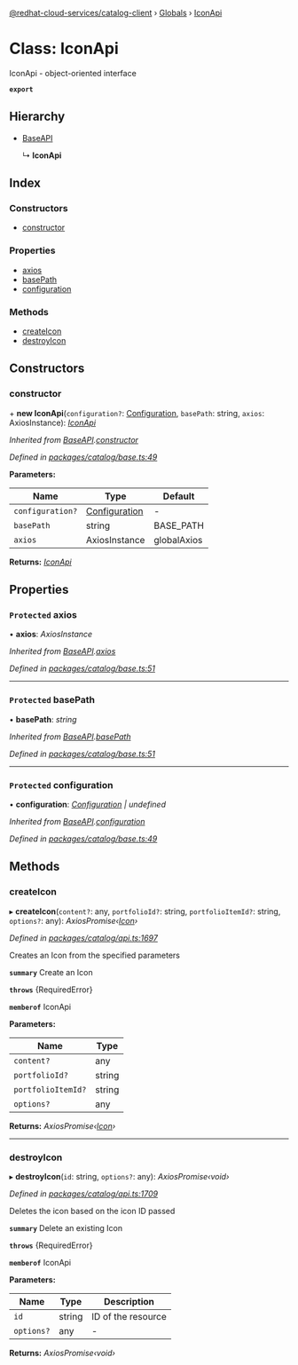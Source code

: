 [@redhat-cloud-services/catalog-client](../README.md) › [Globals](../globals.md) › [IconApi](iconapi.md)

# Class: IconApi

IconApi - object-oriented interface

**`export`** 

## Hierarchy

* [BaseAPI](baseapi.md)

  ↳ **IconApi**

## Index

### Constructors

* [constructor](iconapi.md#constructor)

### Properties

* [axios](iconapi.md#protected-axios)
* [basePath](iconapi.md#protected-basepath)
* [configuration](iconapi.md#protected-configuration)

### Methods

* [createIcon](iconapi.md#createicon)
* [destroyIcon](iconapi.md#destroyicon)

## Constructors

###  constructor

\+ **new IconApi**(`configuration?`: [Configuration](configuration.md), `basePath`: string, `axios`: AxiosInstance): *[IconApi](iconapi.md)*

*Inherited from [BaseAPI](baseapi.md).[constructor](baseapi.md#constructor)*

*Defined in [packages/catalog/base.ts:49](https://github.com/RedHatInsights/javascript-clients/blob/master/packages/catalog/base.ts#L49)*

**Parameters:**

Name | Type | Default |
------ | ------ | ------ |
`configuration?` | [Configuration](configuration.md) | - |
`basePath` | string | BASE_PATH |
`axios` | AxiosInstance | globalAxios |

**Returns:** *[IconApi](iconapi.md)*

## Properties

### `Protected` axios

• **axios**: *AxiosInstance*

*Inherited from [BaseAPI](baseapi.md).[axios](baseapi.md#protected-axios)*

*Defined in [packages/catalog/base.ts:51](https://github.com/RedHatInsights/javascript-clients/blob/master/packages/catalog/base.ts#L51)*

___

### `Protected` basePath

• **basePath**: *string*

*Inherited from [BaseAPI](baseapi.md).[basePath](baseapi.md#protected-basepath)*

*Defined in [packages/catalog/base.ts:51](https://github.com/RedHatInsights/javascript-clients/blob/master/packages/catalog/base.ts#L51)*

___

### `Protected` configuration

• **configuration**: *[Configuration](configuration.md) | undefined*

*Inherited from [BaseAPI](baseapi.md).[configuration](baseapi.md#protected-configuration)*

*Defined in [packages/catalog/base.ts:49](https://github.com/RedHatInsights/javascript-clients/blob/master/packages/catalog/base.ts#L49)*

## Methods

###  createIcon

▸ **createIcon**(`content?`: any, `portfolioId?`: string, `portfolioItemId?`: string, `options?`: any): *AxiosPromise‹[Icon](../interfaces/icon.md)›*

*Defined in [packages/catalog/api.ts:1697](https://github.com/RedHatInsights/javascript-clients/blob/master/packages/catalog/api.ts#L1697)*

Creates an Icon from the specified parameters

**`summary`** Create an Icon

**`throws`** {RequiredError}

**`memberof`** IconApi

**Parameters:**

Name | Type |
------ | ------ |
`content?` | any |
`portfolioId?` | string |
`portfolioItemId?` | string |
`options?` | any |

**Returns:** *AxiosPromise‹[Icon](../interfaces/icon.md)›*

___

###  destroyIcon

▸ **destroyIcon**(`id`: string, `options?`: any): *AxiosPromise‹void›*

*Defined in [packages/catalog/api.ts:1709](https://github.com/RedHatInsights/javascript-clients/blob/master/packages/catalog/api.ts#L1709)*

Deletes the icon based on the icon ID passed

**`summary`** Delete an existing Icon

**`throws`** {RequiredError}

**`memberof`** IconApi

**Parameters:**

Name | Type | Description |
------ | ------ | ------ |
`id` | string | ID of the resource |
`options?` | any | - |

**Returns:** *AxiosPromise‹void›*

